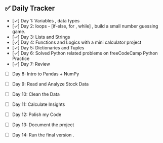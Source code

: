## ✅ Daily Tracker
- [✓] Day 1: Variables , data types
- [✓] Day 2: loops - [if-else, for , while] , build a small number guessing game.
- [✓] Day 3: Lists and Strings
- [✓] Day 4: Functions and Logics with a mini calculator project
- [✓] Day 5: Dictionaries and Tuples
- [✓] Day 6: Solved Python related problems on freeCodeCamp Python Practice
- [✓] Day 7: Review
- [ ] Day 8: Intro to Pandas + NumPy
- [ ] Day 9: Read and Analyze Stock Data
- [ ] Day 10: Clean the Data
- [ ] Day 11: Calculate Insights
- [ ] Day 12: Polish my Code
- [ ] Day 13: Document the project
- [ ] Day 14: Run the final version .

